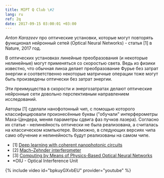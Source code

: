 ```yaml
---
title: MIPT Q Club \#2
lang: ru
ref: 2q
date: 2017-09-15 03:00:01 +03:00
---
```


_Anton Karazeev_ про оптические установки, которые могут повторять функционал нейронный сетей (Optical Neural Networks) - статья [1] в Nature, 2017 год.

В оптических установках линейные преобразования (и некоторые нелинейные) могут применяться со скоростью света. Ведь из физики известно, что обычная линза делает преобразование Фурье без затрат энергии и соответственно некоторые матричные операции тоже могут быть произведены оптически без затрат энергии.

Эти преимущества в скорости и энергозатратах делают оптические нейронные сети довольно перспективным направлением исследований.

Авторы [1] сделали нанофотонный чип, с помощью которого классифицировали произнесённые буквы ("обучали" интерферометры Маха-Цендера, меняя параметры сдвига фаз пучков лазера). Согласно их статье - нелинейность оптически не была реализована, а считалась на классическом компьютере. Возможно, в следующих версиях чипа само обучение и нелинейность будут реализованы на самом чипе.

- [1] [Deep learning with coherent nanophotonic circuits](https://www.nature.com/articles/nphoton.2017.93)
- [2] [Mach–Zehnder interferometer](https://en.wikipedia.org/wiki/Mach–Zehnder_interferometer)
- [3] [Computing by Means of Physics-Based Optical Neural Networks](https://arxiv.org/abs/1006.1434)
- \*OIU - Optical Interference Unit

{% include video id="bpkuyGXvbEU" provider="youtube" %}
